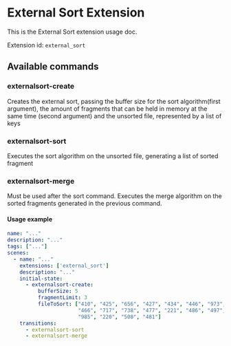 # External Sort Extension

This is the External Sort extension usage doc.

Extension id: `external_sort`

## Available commands

### externalsort-create

Creates the external sort, passing the buffer size for the sort algorithm(first argument), the amount of fragments that can be held in memory at the same time (second argument) and the unsorted file, represented
by a list of keys

### externalsort-sort
Executes the sort algorithm on the unsorted file, generating a list of sorted fragment

### externalsort-merge
Must be used after the sort command. Executes the merge algorithm on the sorted fragments generated in the previous command.

#### Usage example

```yaml
name: "..."
description: "..."
tags: ["..."]
scenes:
  - name: "..."
    extensions: ['external_sort']
    description: "..."
    initial-state:
      - externalsort-create:
          bufferSize: 5
          fragmentLimit: 3
          fileToSort: ["410", "425", "656", "427", "434", "446", "973", "264", "453",
                       "466", "717", "738", "477", "221", "486", "497", "503", "62",
                       "985", "220", "508", "481"]
    transitions:
      - externalsort-sort
      - externalsort-merge
```